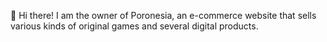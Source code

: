 👋 Hi there!
I am the owner of Poronesia, an e-commerce website that sells various kinds of original games and several digital products.
